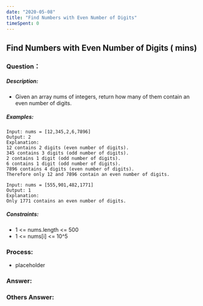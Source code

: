 ```yaml
---
date: "2020-05-08"
title: "Find Numbers with Even Number of Digits"
timeSpent: 0
---
```


## Find Numbers with Even Number of Digits ( mins)

### Question：

##### Description:
* Given an array nums of integers, return how many of them contain an even number of digits.

##### Examples:
```
Input: nums = [12,345,2,6,7896]
Output: 2
Explanation:
12 contains 2 digits (even number of digits).
345 contains 3 digits (odd number of digits).
2 contains 1 digit (odd number of digits).
6 contains 1 digit (odd number of digits).
7896 contains 4 digits (even number of digits).
Therefore only 12 and 7896 contain an even number of digits.

Input: nums = [555,901,482,1771]
Output: 1
Explanation:
Only 1771 contains an even number of digits.
```

##### Constraints:
* 1 <= nums.length <= 500
* 1 <= nums[i] <= 10^5

### Process:
- placeholder

### Answer:

### Others Answer:
